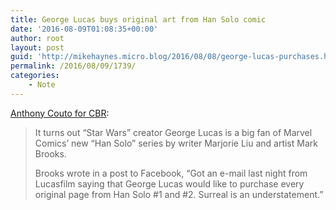 ```yaml
---
title: George Lucas buys original art from Han Solo comic
date: '2016-08-09T01:08:35+00:00'
author: root
layout: post
guid: 'http://mikehaynes.micro.blog/2016/08/08/george-lucas-purchases.html'
permalink: /2016/08/09/1739/
categories:
    - Note
---
```


[Anthony Couto for CBR](https://www.cbr.com/george-lucas-gives-marvels-han-solo-comic-the-ultimate-seal-of-approval/):

> It turns out “Star Wars” creator George Lucas is a big fan of Marvel Comics’ new “Han Solo” series by writer Marjorie Liu and artist Mark Brooks.
> 
>  Brooks wrote in a post to Facebook, “Got an e-mail last night from Lucasfilm saying that George Lucas would like to purchase every original page from Han Solo #1 and #2. Surreal is an understatement.”